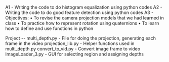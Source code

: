 A1 - Writing the code to do histogram equalization using python codes
A2 - Writing the code to do good feature detection using python codes
A3 - Objectives:
• To revise the camera projection models that we had learned in class
• To practice how to represent rotation using quaternions
• To learn how to define and use functions in python

Project --
multi_depth.py - File for doing the projection, generating each frame in the video
projection_lib.py - Helper functions used in multi_depth.py
convert_to_vid.py - Convert image frame to video
ImageLoader_3.py - GUI for selecting region and assigning depths
